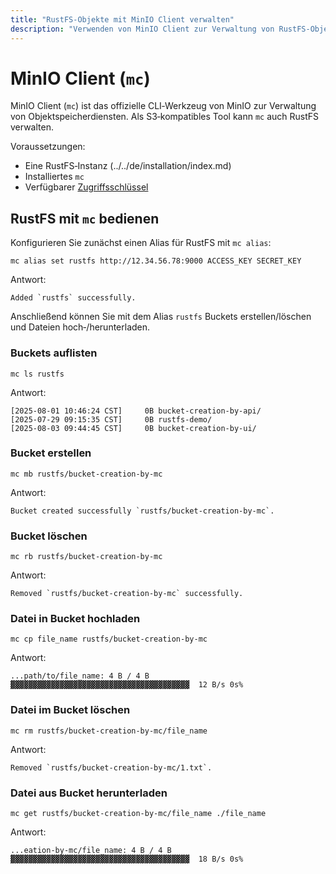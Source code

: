 ```yaml
---
title: "RustFS‑Objekte mit MinIO Client verwalten"
description: "Verwenden von MinIO Client zur Verwaltung von RustFS‑Objekten"
---
```


# MinIO Client (`mc`)

MinIO Client (`mc`) ist das offizielle CLI‑Werkzeug von MinIO zur Verwaltung von Objektspeicherdiensten. Als S3‑kompatibles Tool kann `mc` auch RustFS verwalten.

Voraussetzungen:

- Eine RustFS‑Instanz (../../de/installation/index.md)
- Installiertes `mc`
- Verfügbarer [Zugriffsschlüssel](access-token.md)

## RustFS mit `mc` bedienen

Konfigurieren Sie zunächst einen Alias für RustFS mit `mc alias`:

```
mc alias set rustfs http://12.34.56.78:9000 ACCESS_KEY SECRET_KEY
```

Antwort:

```
Added `rustfs` successfully.
```

Anschließend können Sie mit dem Alias `rustfs` Buckets erstellen/löschen und Dateien hoch‑/herunterladen.

### Buckets auflisten

```
mc ls rustfs
```

Antwort:

```
[2025-08-01 10:46:24 CST]     0B bucket-creation-by-api/
[2025-07-29 09:15:35 CST]     0B rustfs-demo/
[2025-08-03 09:44:45 CST]     0B bucket-creation-by-ui/
```

### Bucket erstellen

```
mc mb rustfs/bucket-creation-by-mc
```

Antwort:

```
Bucket created successfully `rustfs/bucket-creation-by-mc`.
```

### Bucket löschen

```
mc rb rustfs/bucket-creation-by-mc
```

Antwort:

```
Removed `rustfs/bucket-creation-by-mc` successfully.
```

### Datei in Bucket hochladen

```
mc cp file_name rustfs/bucket-creation-by-mc
```

Antwort:

```
...path/to/file_name: 4 B / 4 B  ▓▓▓▓▓▓▓▓▓▓▓▓▓▓▓▓▓▓▓▓▓▓▓▓▓▓▓▓▓▓▓▓▓▓▓▓▓▓▓▓  12 B/s 0s%
```

### Datei im Bucket löschen

```
mc rm rustfs/bucket-creation-by-mc/file_name
```

Antwort:

```
Removed `rustfs/bucket-creation-by-mc/1.txt`.
```

### Datei aus Bucket herunterladen

```
mc get rustfs/bucket-creation-by-mc/file_name ./file_name
```

Antwort:

```
...eation-by-mc/file_name: 4 B / 4 B  ▓▓▓▓▓▓▓▓▓▓▓▓▓▓▓▓▓▓▓▓▓▓▓▓▓▓▓▓▓▓▓▓▓▓▓▓▓▓▓▓  18 B/s 0s%
```